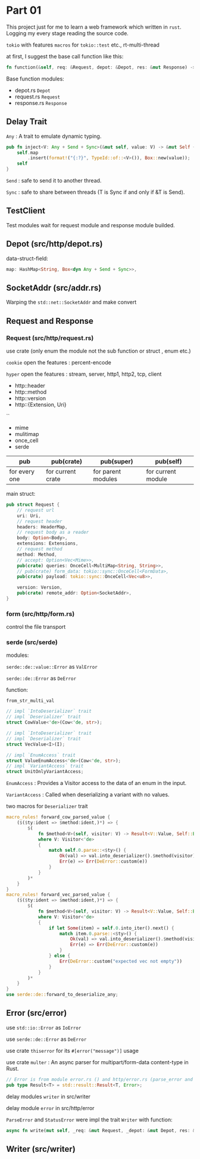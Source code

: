# Part 01
This project just for me to learn a web framework which written in `rust`. Logging my every stage reading the source code.

`tokio` with features `macros` for `tokio::test` etc., rt-multi-thread

at first, I suggest the base call function like this:
```rust
fn function(&self, req: &Request, depot: &Depot, res: &mut Response) -> a result;
```
Base function modules: 
- depot.rs `Depot`
- request.rs `Request`
- response.rs `Response`


## Delay Trait
`Any` : A trait to emulate dynamic typing.
```rust
pub fn inject<V: Any + Send + Sync>(&mut self, value: V) -> &mut Self {
    self.map
        .insert(format!("{:?}", TypeId::of::<V>()), Box::new(value));
    self
}
```

`Send` : safe to send it to another thread.

`Sync` : safe to share between threads (T is Sync if and only if &T is Send).

## TestClient
Test modules wait for request module and response module builded.

## Depot (src/http/depot.rs)
data-struct-field:
```rust
map: HashMap<String, Box<dyn Any + Send + Sync>>,
```

## SocketAddr (src/addr.rs)
Warping the `std::net::SocketAddr` and make convert

## Request and Response

### Request (src/http/request.rs)
use crate (only enum the module not the sub function or struct , enum etc.)

`cookie`
open the features : percent-encode

`hyper`
open the features : stream, server, http1, http2, tcp, client
- http::header
- http::method
- http::version
- http::{Extension, Uri}

``
- mime
- mulitimap
- once_cell
- serde

|pub|pub(crate)|pub(super)|pub(self)|
|--|--|--|--|
|for every one|for current crate|for parent modules|for current module|

main struct: 
```rust
pub struct Request {
    // request url
    uri: Uri,
    // request header
    headers: HeaderMap,
    // request body as a reader
    body: Option<Body>,
    extensions: Extensions,
    // request method
    method: Method,
    // accept: Option<Vec<Mime>>,
    pub(crate) queries: OnceCell<MultiMap<String, String>>,
    // pub(crate) form_data: tokio::sync::OnceCell<FormData>,
    pub(crate) payload: tokio::sync::OnceCell<Vec<u8>>,

    version: Version,
    pub(crate) remote_addr: Option<SocketAddr>,
}
```
### form (src/http/form.rs)
control the file transport

### serde (src/serde)
modules:

`serde::de::value::Error` as `ValError`

`serde::de::Error` as `DeError`

function:

`from_str_multi_val`

```rust
// impl `IntoDeserializer` trait
// impl `Deserializer` trait
struct CowValue<'de>(Cow<'de, str>);

// impl `IntoDeserializer` trait
// impl `Deserializer` trait
struct VecValue<I>(I);

// impl `EnumAccess` trait
struct ValueEnumAccess<'de>(Cow<'de, str>);
// impl `VariantAccess` trait
struct UnitOnlyVariantAccess;
```

`EnumAccess` : Provides a Visitor access to the data of an enum in the input.

`VariantAccess` : Called when deserializing a variant with no values.

two macros for `Deserializer` trait
```rust
macro_rules! forward_cow_parsed_value {
    ($($ty:ident => $method:ident,)*) => {
        $(
            fn $method<V>(self, visitor: V) -> Result<V::Value, Self::Error>
            where V: Visitor<'de>
            {
                match self.0.parse::<$ty>() {
                    Ok(val) => val.into_deserializer().$method(visitor),
                    Err(e) => Err(DeError::custom(e))
                }
            }
        )*
    }
}
macro_rules! forward_vec_parsed_value {
    ($($ty:ident => $method:ident,)*) => {
        $(
            fn $method<V>(self, visitor: V) -> Result<V::Value, Self::Error>
            where V: Visitor<'de>
            {
                if let Some(item) = self.0.into_iter().next() {
                    match item.0.parse::<$ty>() {
                        Ok(val) => val.into_deserializer().$method(visitor),
                        Err(e) => Err(DeError::custom(e))
                    }
                } else {
                    Err(DeError::custom("expected vec not empty"))
                }
            }
        )*
    }
}
use serde::de::forward_to_deserialize_any;
```

## Error (src/error) 
use `std::io::Error` as `IoError`

use `serde::de::Error` as `DeError`

use crate `thiserror` for its `#[error("message")]` usage

use crate `multer` : An async parser for multipart/form-data content-type in Rust.

```rust
// Error is from module error.rs () and http/error.rs (parse_error and status_error)
pub type Result<T> = std::result::Result<T, Error>;
```

delay modules `writer` in src/writer

delay module `error` in src/http/error


`ParseError` and `StatusError` were impl the trait `Writer` with function:
```rust
async fn write(mut self, _req: &mut Request, _depot: &mut Depot, res: &mut Response);
```

## Writer (src/writer)

